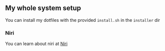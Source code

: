## My whole system setup
You can install my dotfiles with the provided ```install.sh``` in the ```installer``` dir

### Niri
You can learn about niri at [Niri](https://github.com/YaLTeR/niri)
